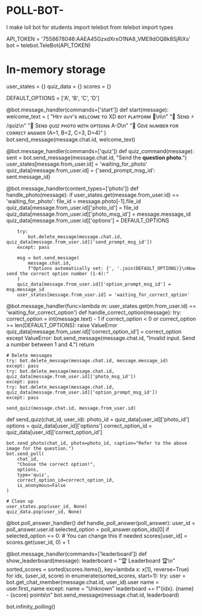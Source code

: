 # POLL-BOT-
I make loll bot for students 
import telebot
from telebot import types

API_TOKEN = '7558678046:AAEA45GzxdXrxO1NA8_VME9dOQ8k8SjRiXs'
bot = telebot.TeleBot(API_TOKEN)

# In-memory storage
user_states = {}
quiz_data = {}
scores = {}

DEFAULT_OPTIONS = ['A', 'B', 'C', 'D']

@bot.message_handler(commands=['start'])
def start(message):
    welcome_text = (
        "Hᴇʏ ɢᴜʏ's ᴡᴇʟᴄᴏᴍᴇ ᴛᴏ XD ʙᴏᴛ ᴘʟᴀᴛғᴏʀᴍ 💖\n\n"
        "🌲 Sᴇɴᴅ ⚡ /quiz\n"
        "🌴 Sᴇɴᴅ ǫᴜɪᴢ ᴘʜᴏᴛᴏ ᴡɪᴛʜ ᴏᴘᴛɪᴏɴs A-D\n"
        "🌴 Gɪᴠᴇ ɴᴜᴍʙᴇʀ ғᴏʀ ᴄᴏʀʀᴇᴄᴛ ᴀɴsᴡᴇʀ (A=1, B=2, C=3, D=4)"
    )
    bot.send_message(message.chat.id, welcome_text)

@bot.message_handler(commands=['quiz'])
def quiz_command(message):
    sent = bot.send_message(message.chat.id, "Send the **question photo**.")
    user_states[message.from_user.id] = 'waiting_for_photo'
    quiz_data[message.from_user.id] = {'send_prompt_msg_id': sent.message_id}

@bot.message_handler(content_types=['photo'])
def handle_photo(message):
    if user_states.get(message.from_user.id) == 'waiting_for_photo':
        file_id = message.photo[-1].file_id
        quiz_data[message.from_user.id]['photo_id'] = file_id
        quiz_data[message.from_user.id]['photo_msg_id'] = message.message_id
        quiz_data[message.from_user.id]['options'] = DEFAULT_OPTIONS

        try:
            bot.delete_message(message.chat.id, quiz_data[message.from_user.id]['send_prompt_msg_id'])
        except: pass

        msg = bot.send_message(
            message.chat.id,
            f"Options automatically set: {', '.join(DEFAULT_OPTIONS)}\nNow send the correct option number (1-4):"
        )
        quiz_data[message.from_user.id]['option_prompt_msg_id'] = msg.message_id
        user_states[message.from_user.id] = 'waiting_for_correct_option'

@bot.message_handler(func=lambda m: user_states.get(m.from_user.id) == 'waiting_for_correct_option')
def handle_correct_option(message):
    try:
        correct_option = int(message.text) - 1
        if correct_option < 0 or correct_option >= len(DEFAULT_OPTIONS):
            raise ValueError
        quiz_data[message.from_user.id]['correct_option_id'] = correct_option
    except ValueError:
        bot.send_message(message.chat.id, "Invalid input. Send a number between 1 and 4.")
        return

    # Delete messages
    try: bot.delete_message(message.chat.id, message.message_id)
    except: pass
    try: bot.delete_message(message.chat.id, quiz_data[message.from_user.id]['photo_msg_id'])
    except: pass
    try: bot.delete_message(message.chat.id, quiz_data[message.from_user.id]['option_prompt_msg_id'])
    except: pass

    send_quiz(message.chat.id, message.from_user.id)

def send_quiz(chat_id, user_id):
    photo_id = quiz_data[user_id]['photo_id']
    options = quiz_data[user_id]['options']
    correct_option_id = quiz_data[user_id]['correct_option_id']

    bot.send_photo(chat_id, photo=photo_id, caption="Refer to the above image for the question.")
    bot.send_poll(
        chat_id,
        "Choose the correct option!",
        options,
        type='quiz',
        correct_option_id=correct_option_id,
        is_anonymous=False
    )

    # Clean up
    user_states.pop(user_id, None)
    quiz_data.pop(user_id, None)

@bot.poll_answer_handler()
def handle_poll_answer(poll_answer):
    user_id = poll_answer.user.id
    selected_option = poll_answer.option_ids[0]
    if selected_option == 0:  # You can change this if needed
        scores[user_id] = scores.get(user_id, 0) + 1

@bot.message_handler(commands=['leaderboard'])
def show_leaderboard(message):
    leaderboard = "🏆 Leaderboard 🏆\n"
    sorted_scores = sorted(scores.items(), key=lambda x: x[1], reverse=True)
    for idx, (user_id, score) in enumerate(sorted_scores, start=1):
        try:
            user = bot.get_chat_member(message.chat.id, user_id).user
            name = user.first_name
        except:
            name = "Unknown"
        leaderboard += f"{idx}. {name} - {score} points\n"
    bot.send_message(message.chat.id, leaderboard)

bot.infinity_polling()
